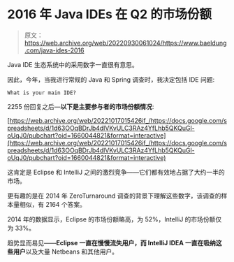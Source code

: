 # 2016 年 Java IDEs 在 Q2 的市场份额

> 原文：<https://web.archive.org/web/20220930061024/https://www.baeldung.com/java-ides-2016>

Java IDE 生态系统中的采用数字一直很有意思。

因此，今年，当我进行常规的 Java 和 Spring 调查时，我决定包括 IDE 问题:

`What is your main IDE?`

2255 份回复之后—**以下是主要参与者的市场份额情况**:

[https://web.archive.org/web/20221017015426if_/https://docs.google.com/spreadsheets/d/1d63OOqBDrJb4dlVKvULC3RAz4YfLhb5QKQuGl-oUqJ0/pubchart?oid=1660044821&format=interactive](https://web.archive.org/web/20221017015426if_/https://docs.google.com/spreadsheets/d/1d63OOqBDrJb4dlVKvULC3RAz4YfLhb5QKQuGl-oUqJ0/pubchart?oid=1660044821&format=interactive)

这肯定是 Eclipse 和 IntelliJ 之间的激烈竞争——它们都有效地占据了大约一半的市场。

更有趣的是在 2014 年 ZeroTurnaround 调查的背景下理解这些数字，该调查的样本量相似，有 2164 个答案。

2014 年的数据显示，Eclipse 的市场份额略高，为 52%，IntelliJ 的市场份额仅为 33%。

趋势显而易见——**Eclipse 一直在慢慢流失用户，而 IntelliJ IDEA 一直在吸纳这些用户**以及大量 Netbeans 和其他用户。
